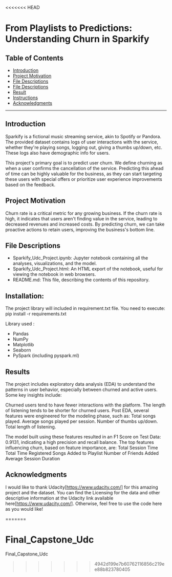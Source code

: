 <<<<<<< HEAD
# From Playlists to Predictions: Understanding Churn in Sparkify

## Table of Contents
- [Introduction](#introduction)
- [Project Motivation](#project-motivation)
- [File Descriptions](#file-descriptions)
- [File Descriptions](#installation)
- [Result](#result)
- [Instructions](#instructions)
- [Acknowledgments](#acknowledgments)

---

## Introduction <a name="introduction"></a>
Sparkify is a fictional music streaming service, akin to Spotify or Pandora. The provided dataset contains logs of user interactions with the service, whether they're playing songs, logging out, giving a thumbs up/down, etc. These logs also have demographic info for users.

This project's primary goal is to predict user churn. We define churning as when a user confirms the cancellation of the service. Predicting this ahead of time can be highly valuable for the business, as they can start targeting these users with special offers or prioritize user experience improvements based on the feedback.

## Project Motivation<a name="motivation"></a>
Churn rate is a critical metric for any growing business. If the churn rate is high, it indicates that users aren't finding value in the service, leading to decreased revenues and increased costs. By predicting churn, we can take proactive actions to retain users, improving the business's bottom line.

## File Descriptions <a name="files"></a>
- Sparkify_Udc_Project.ipynb: Jupyter notebook containing all the analyses, visualizations, and the model.
- Sparkify_Udc_Project.html: An HTML export of the notebook, useful for viewing the notebook in web browsers.
- README.md: This file, describing the contents of this repository.

## Installation:
The project library will included in requirement.txt file. You need to execute:
pip install -r requirements.txt

Library used : 
- Pandas
- NumPy
- Matplotlib
- Seaborn
- PySpark (including pyspark.ml)

## Results<a name="results"></a>
The project includes exploratory data analysis (EDA) to understand the patterns in user behavior, especially between churned and active users. Some key insights include:

Churned users tend to have fewer interactions with the platform.
The length of listening tends to be shorter for churned users.
Post EDA, several features were engineered for the modeling phase, such as:
Total songs played.
Average songs played per session.
Number of thumbs up/down.
Total length of listening.

The model built using these features resulted in an F1 Score on Test Data: 0.9131, indicating a high precision and recall balance. The top features influencing churn, based on feature importance, are:
Total Session Time
Total Time Registered
Songs Added to Playlist
Number of Friends Added
Average Session Duration

## Acknowledgments<a name="Acknowledgments"></a>
I would like to thank Udacity[https://www.udacity.com/] for this amazing project and the dataset. You can find the Licensing for the data and other descriptive information at the Udacity link available here[https://www.udacity.com/]. Otherwise, feel free to use the code here as you would like!


=======
# Final_Capstone_Udc
Final_Capstone_Udc
>>>>>>> 4942d199e7b60762116856c219ee88b823780405
